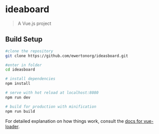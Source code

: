 # ideaboard

> A Vue.js project

## Build Setup

``` bash
#clone the repository
git clone https://github.com/ewertonorg/ideasboard.git

#enter in folder
cd ideasboard

# install dependencies
npm install

# serve with hot reload at localhost:8080
npm run dev

# build for production with minification
npm run build
```

For detailed explanation on how things work, consult the [docs for vue-loader](http://vuejs.github.io/vue-loader).
